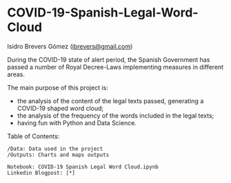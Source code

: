 # COVID-19-Spanish-Legal-Word-Cloud

Isidro Brevers Gómez (ibrevers@gmail.com)

During the COVID-19 state of alert period, the Spanish Government has passed a number of Royal Decree-Laws implementing measures in different areas.

The main purpose of this project is:

- the analysis of the content of the legal texts passed, generating a COVID-19 shaped word cloud;
- the analysis of the frequency of the words included in the legal texts;
- having fun with Python and Data Science.

Table of Contents:

    /Data: Data used in the project
    /Outputs: Charts and maps outputs
    
    Notebook: COVID-19 Spanish Legal Word Cloud.ipynb
    Linkedin Blogpost: [*]
